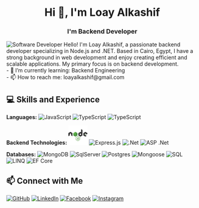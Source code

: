 <h1 align="center">Hi 👋, I'm Loay Alkashif </h1>
<h3 align="center">I'm Backend Developer </h3>

<img src="https://smarterleaner.com/cdn/shop/files/Backend_Developer_ACsVD3G_1.jpg?v=1719470039" width="100%" height="100px" alt=" Software Developer"/>
Hello! I'm Loay Alkashif, a passionate backend developer specializing in Node.js and .NET. Based in Cairo, Egypt, I have a strong background in web development and enjoy creating efficient and scalable applications. My primary focus is on backend development.
<br/>
- 🌱 I’m currently learning: Backend Engineering <br/>
- 📫 How to reach me: loayalkashif@gmail.com

## 💻 Skills and Experience

**Languages:**
<img src="https://cdn.jsdelivr.net/gh/devicons/devicon/icons/javascript/javascript-original.svg" alt="JavaScript" width="50" height="50"/> 
<img src="https://cdn.jsdelivr.net/gh/devicons/devicon/icons/typescript/typescript-original.svg" alt="TypeScript" width="50" height="50"/> 
<img src="https://learn.microsoft.com/en-us/dotnet/media/logo_csharp.png" alt="TypeScript" width="50" height="50"/> 


**Backend Technologies:**
<img src="https://raw.githubusercontent.com/devicons/devicon/master/icons/nodejs/nodejs-original-wordmark.svg" alt="Node.js" width="50" height="50"/>
<img src="https://cdn.jsdelivr.net/gh/devicons/devicon/icons/express/express-original-wordmark.svg" alt="Express.js" width="50" height="50"/> 
<img src="https://avatars.githubusercontent.com/u/9141961?s=200&v=4" alt=".Net" width="50" height="50"/>
<img src="https://softloomittraining.com/wp-content/uploads/2023/04/aspnet-benefits.png" alt="ASP .Net" width="50" height="50"/>

**Databases:**
<img src="https://cdn.jsdelivr.net/gh/devicons/devicon/icons/mongodb/mongodb-original.svg" alt="MongoDB" width="50" height="50"/>
<img src="https://www.svgrepo.com/show/303229/microsoft-sql-server-logo.svg" alt="SqlServer" width="50" height="50"/>
<img src="https://cdn.jsdelivr.net/gh/devicons/devicon/icons/postgresql/postgresql-original.svg" alt="Postgres" width="50" height="50"/>
<img src="https://cdn.jsdelivr.net/gh/devicons/devicon/icons/mongoose/mongoose-original.svg" alt="Mongoose" width="50" height="50"/>
<img src="https://cdn.jsdelivr.net/gh/devicons/devicon/icons/mysql/mysql-original.svg" alt="SQL" width="50" height="50"/>
<img src="https://mma.prnewswire.com/media/2041351/linq_logo_release_Logo.jpg" alt="LINQ" width="50" height="50"/>
<img src="https://miro.medium.com/v2/resize:fit:640/format:webp/1*dsMhvjq7FAhUwLW35icrkw.png" alt="EF Core" width="50" height="50"/>

## 📫 Connect with Me

[<img src='https://cdn.jsdelivr.net/npm/simple-icons@3.13.0/icons/github.svg' alt='GitHub' title='GitHub' height='40' style='fill:#181717;'/>](https://github.com/LoayAlkashif) 
[<img src='https://upload.wikimedia.org/wikipedia/commons/thumb/8/81/LinkedIn_icon.svg/1200px-LinkedIn_icon.svg.png' alt='LinkedIn' title='LinkedIn' height='40' style='fill:#0A66C2;'/>](https://www.linkedin.com/in/loay-alkashif-050136211/) 
[<img src='https://raw.githubusercontent.com/rahuldkjain/github-profile-readme-generator/master/src/images/icons/Social/facebook.svg' alt='Facebook' title='Facebook' height='40' style='fill:#1877F2;'/>](https://www.facebook.com/loay.alkashif) 
[<img src='https://raw.githubusercontent.com/rahuldkjain/github-profile-readme-generator/master/src/images/icons/Social/instagram.svg' alt='Instagram' title='Instagram' height='40' style='fill:#E4405F;'/>](https://www.instagram.com/loayalkashif/)

